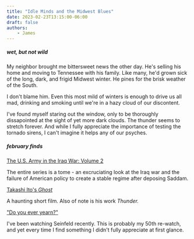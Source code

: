 ```yaml
---
title: "Idle Minds and the Midwest Blues"
date: 2023-02-23T13:15:00-06:00
draft: false
authors: 
    - James
---
```


##### wet, but not wild

My neighbor brought me bittersweet news the other day. He's selling his home and moving to Tennessee with his family. Like many, he'd grown sick of the long, dark, and frigid Midwest winter. He pines for the brisk weather of the South. 

I don't blame him. Even this most mild of winters is enough to drive us all mad, drinking and smoking until we're in a hazy cloud of our discontent. 

I've found myself staring out the window, only to be thoroughly dissapointed at the sight of yet more dark clouds. The thunder seems to stretch forever. And while I fully appreciate the importance of testing the tornado sirens, I can't imagine it helps any of our psyches.

##### february finds

[The U.S. Army in the Iraq War: Volume 2](https://digitalcommons.usmalibrary.org/cgi/viewcontent.cgi?article=1019&context=books)

The entire series is a tome - an excruciating look at the Iraq war and the failure of American policy to create a stable regime after deposing Saddam.

[Takashi Ito's *Ghost*](https://www.youtube.com/watch?v=Fv3OG05nDSY)

A haunting short film. Also of note is his work *Thunder.*

["Do you ever yearn?"](https://www.youtube.com/watch?v=vnqBAuehmhM)

I've been watching Seinfeld recently. This is probably my 50th re-watch, and yet every time I find something I didn't fully appreciate at first glance.





